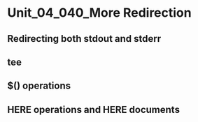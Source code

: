 # Unit_04_040_More Redirection

## Redirecting both stdout and stderr

## tee

## $() operations

## HERE operations and HERE documents

